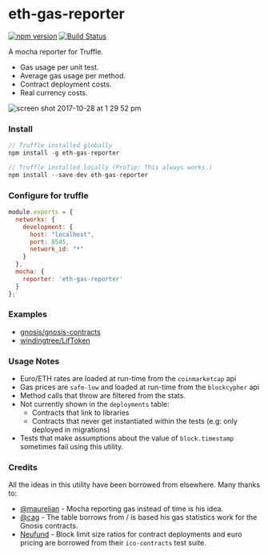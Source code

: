# eth-gas-reporter

[![npm version](https://badge.fury.io/js/eth-gas-reporter.svg)](https://badge.fury.io/js/eth-gas-reporter)
[![Build Status](https://travis-ci.org/cgewecke/eth-gas-reporter.svg?branch=master)](https://travis-ci.org/cgewecke/eth-gas-reporter)

A mocha reporter for Truffle.
+ Gas usage per unit test.
+ Average gas usage per method.
+ Contract deployment costs.
+ Real currency costs.

![screen shot 2017-10-28 at 1 29 52 pm](https://user-images.githubusercontent.com/7332026/32138588-db1d56e0-bbe9-11e7-820e-511d6e36c846.png)



### Install
```javascript
// Truffle installed globally
npm install -g eth-gas-reporter

// Truffle installed locally (ProTip: This always works.)
npm install --save-dev eth-gas-reporter
```

### Configure for truffle
```javascript
module.exports = {
  networks: {
    development: {
      host: "localhost",
      port: 8545,
      network_id: "*"
    }
  },
  mocha: {
    reporter: 'eth-gas-reporter'
  }
};
```

### Examples
+ [gnosis/gnosis-contracts](https://github.com/cgewecke/eth-gas-reporter/blob/master/docs/gnosis.md)
+ [windingtree/LifToken](https://github.com/cgewecke/eth-gas-reporter/blob/master/docs/lifToken.md)

### Usage Notes
+ Euro/ETH rates are loaded at run-time from the `coinmarketcap` api
+ Gas prices are `safe-low` and loaded at run-time from the `blockcypher` api
+ Method calls that throw are filtered from the stats.
+ Not currently shown in the `deployments` table:
  + Contracts that link to libraries
  + Contracts that never get instantiated within the tests (e.g: only deployed in migrations)
+ Tests that make assumptions about the value of `block.timestamp` sometimes fail using this utility.

### Credits
All the ideas in this utility have been borrowed from elsewhere. Many thanks to:
+ [@maurelian](https://github.com/maurelian) - Mocha reporting gas instead of time is his idea.
+ [@cag](https://github.com/cag) - The table borrows from / is based his gas statistics work for the Gnosis contracts.
+ [Neufund](https://github.com/Neufund/ico-contracts) - Block limit size ratios for contract deployments and euro pricing are borrowed from their `ico-contracts` test suite.
